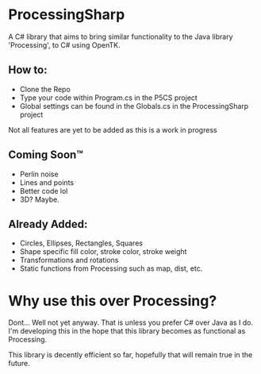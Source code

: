 # ProcessingSharp

A C# library that aims to bring similar functionality to the Java library 'Processing', to C# using OpenTK.

## How to:

- Clone the Repo
- Type your code within Program.cs in the P5CS project
- Global settings can be found in the Globals.cs in the ProcessingSharp project

Not all features are yet to be added as this is a work in progress

## Coming Soon™

- Perlin noise
- Lines and points
- Better code lol
- 3D? Maybe.

## Already Added:

- Circles, Ellipses, Rectangles, Squares
- Shape specific fill color, stroke color, stroke weight
- Transformations and rotations
- Static functions from Processing such as map, dist, etc.

# Why use this over Processing?

Dont... Well not yet anyway. That is unless you prefer C# over Java as I do. I'm developing this in the hope that this library becomes as functional as Processing.

This library is decently efficient so far, hopefully that will remain true in the future.